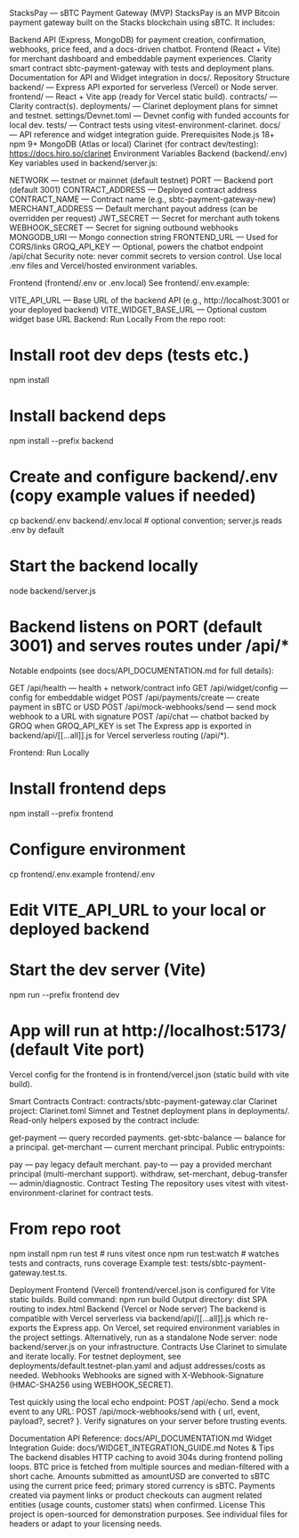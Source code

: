 StacksPay — sBTC Payment Gateway (MVP)
StacksPay is an MVP Bitcoin payment gateway built on the Stacks blockchain using sBTC. It includes:

Backend API (Express, MongoDB) for payment creation, confirmation, webhooks, price feed, and a docs-driven chatbot.
Frontend (React + Vite) for merchant dashboard and embeddable payment experiences.
Clarity smart contract sbtc-payment-gateway with tests and deployment plans.
Documentation for API and Widget integration in docs/.
Repository Structure
backend/ — Express API exported for serverless (Vercel) or Node server.
frontend/ — React + Vite app (ready for Vercel static build).
contracts/ — Clarity contract(s).
deployments/ — Clarinet deployment plans for simnet and testnet.
settings/Devnet.toml — Devnet config with funded accounts for local dev.
tests/ — Contract tests using vitest-environment-clarinet.
docs/ — API reference and widget integration guide.
Prerequisites
Node.js 18+
npm 9+
MongoDB (Atlas or local)
Clarinet (for contract dev/testing): https://docs.hiro.so/clarinet
Environment Variables
Backend (backend/.env)
Key variables used in backend/server.js:

NETWORK — testnet or mainnet (default testnet)
PORT — Backend port (default 3001)
CONTRACT_ADDRESS — Deployed contract address
CONTRACT_NAME — Contract name (e.g., sbtc-payment-gateway-new)
MERCHANT_ADDRESS — Default merchant payout address (can be overridden per request)
JWT_SECRET — Secret for merchant auth tokens
WEBHOOK_SECRET — Secret for signing outbound webhooks
MONGODB_URI — Mongo connection string
FRONTEND_URL — Used for CORS/links
GROQ_API_KEY — Optional, powers the chatbot endpoint /api/chat
Security note: never commit secrets to version control. Use local .env files and Vercel/hosted environment variables.

Frontend (frontend/.env or .env.local)
See frontend/.env.example:

VITE_API_URL — Base URL of the backend API (e.g., http://localhost:3001 or your deployed backend)
VITE_WIDGET_BASE_URL — Optional custom widget base URL
Backend: Run Locally
From the repo root:

# Install root dev deps (tests etc.)
npm install

# Install backend deps
npm install --prefix backend

# Create and configure backend/.env (copy example values if needed)
cp backend/.env backend/.env.local  # optional convention; server.js reads .env by default

# Start the backend locally
node backend/server.js
# Backend listens on PORT (default 3001) and serves routes under /api/*
Notable endpoints (see docs/API_DOCUMENTATION.md for full details):

GET /api/health — health + network/contract info
GET /api/widget/config — config for embeddable widget
POST /api/payments/create — create payment in sBTC or USD
POST /api/mock-webhooks/send — send mock webhook to a URL with signature
POST /api/chat — chatbot backed by GROQ when GROQ_API_KEY is set
The Express app is exported in backend/api/[[...all]].js for Vercel serverless routing (/api/*).

Frontend: Run Locally
# Install frontend deps
npm install --prefix frontend

# Configure environment
cp frontend/.env.example frontend/.env
# Edit VITE_API_URL to your local or deployed backend

# Start the dev server (Vite)
npm run --prefix frontend dev
# App will run at http://localhost:5173/ (default Vite port)
Vercel config for the frontend is in frontend/vercel.json (static build with vite build).

Smart Contracts
Contract: contracts/sbtc-payment-gateway.clar
Clarinet project: Clarinet.toml
Simnet and Testnet deployment plans in deployments/.
Read-only helpers exposed by the contract include:

get-payment — query recorded payments.
get-sbtc-balance — balance for a principal.
get-merchant — current merchant principal.
Public entrypoints:

pay — pay legacy default merchant.
pay-to — pay a provided merchant principal (multi-merchant support).
withdraw, set-merchant, debug-transfer — admin/diagnostic.
Contract Testing
The repository uses vitest with vitest-environment-clarinet for contract tests.

# From repo root
npm install
npm run test         # runs vitest once
npm run test:watch   # watches tests and contracts, runs coverage
Example test: tests/sbtc-payment-gateway.test.ts.

Deployment
Frontend (Vercel)
frontend/vercel.json is configured for Vite static builds.
Build command: npm run build
Output directory: dist
SPA routing to index.html
Backend (Vercel or Node server)
The backend is compatible with Vercel serverless via backend/api/[[...all]].js which re-exports the Express app.
On Vercel, set required environment variables in the project settings.
Alternatively, run as a standalone Node server: node backend/server.js on your infrastructure.
Contracts
Use Clarinet to simulate and iterate locally.
For testnet deployment, see deployments/default.testnet-plan.yaml and adjust addresses/costs as needed.
Webhooks
Webhooks are signed with X-Webhook-Signature (HMAC-SHA256 using WEBHOOK_SECRET).

Test quickly using the local echo endpoint: POST /api/echo.
Send a mock event to any URL: POST /api/mock-webhooks/send with { url, event, payload?, secret? }.
Verify signatures on your server before trusting events.

Documentation
API Reference: docs/API_DOCUMENTATION.md
Widget Integration Guide: docs/WIDGET_INTEGRATION_GUIDE.md
Notes & Tips
The backend disables HTTP caching to avoid 304s during frontend polling loops.
BTC price is fetched from multiple sources and median-filtered with a short cache.
Amounts submitted as amountUSD are converted to sBTC using the current price feed; primary stored currency is sBTC.
Payments created via payment links or product checkouts can augment related entities (usage counts, customer stats) when confirmed.
License
This project is open-sourced for demonstration purposes. See individual files for headers or adapt to your licensing needs.
